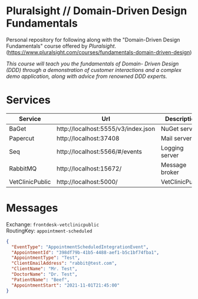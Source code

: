 # Pluralsight // Domain-Driven Design Fundamentals

Personal repository for following along with the "Domain-Driven Design Fundamentals" course offered by _Pluralsight_. (https://www.pluralsight.com/courses/fundamentals-domain-driven-design)

_This course will teach you the fundamentals of Domain- Driven Design (DDD) through a demonstration of customer interactions and a complex demo application, along with advice from renowned DDD experts._

# Services

| Service         | Url                                 | Description     |
| --------------- | ----------------------------------- | --------------- |
| BaGet           | http://localhost:5555/v3/index.json | NuGet server    |
| Papercut        | http://localhost:37408              | Mail server     |
| Seq             | http://localhost:5566/#/events      | Logging server  |
| RabbitMQ        | http://localhost:15672/             | Message broker  |
| VetClinicPublic | http://localhost:5000/              | VetClinicPublic |

# Messages

Exchange: `frontdesk-vetclinicpublic`  
RoutingKey: `appointment-scheduled`

```json
{
  "EventType": "AppointmentScheduledIntegrationEvent",
  "AppointmentId": "398df79b-41b5-4488-aef1-b5c1bf74fba1",
  "AppointmentType": "Test",
  "ClientEmailAddress": "rabbit@test.com",
  "ClientName": "Mr. Test",
  "DoctorName": "Dr. Test",
  "PatientName": "Beef",
  "AppointmentStart": "2021-11-01T21:45:00"
}
```
